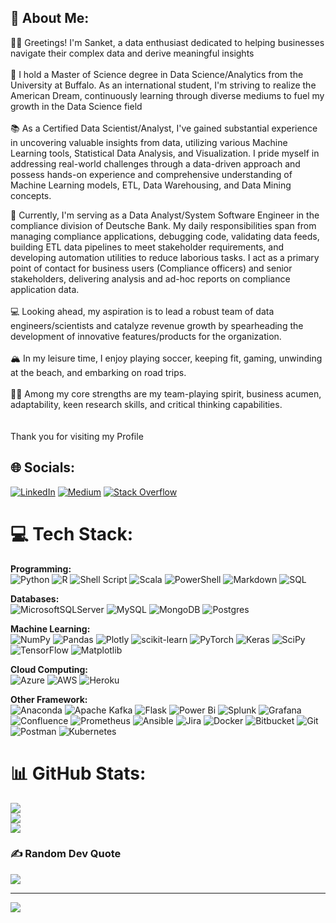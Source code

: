 
## 💫 About Me:
👋🏽 Greetings! I'm Sanket, a data enthusiast dedicated to helping businesses navigate their complex data and derive meaningful insights <br><br>🌇 I hold a Master of Science degree in Data Science/Analytics from the University at Buffalo. As an international student, I'm striving to realize the American Dream, continuously learning through diverse mediums to fuel my growth in the Data Science field<br><br>📚 As a Certified Data Scientist/Analyst, I've gained substantial experience in uncovering valuable insights from data, utilizing various Machine Learning tools, Statistical Data Analysis, and Visualization. I pride myself in addressing real-world challenges through a data-driven approach and possess hands-on experience and comprehensive understanding of Machine Learning models, ETL, Data Warehousing, and Data Mining concepts. <br>

🏢 Currently, I'm serving as a Data Analyst/System Software Engineer in the compliance division of Deutsche Bank. My daily responsibilities span from managing compliance applications, debugging code, validating data feeds, building ETL data pipelines to meet stakeholder requirements, and developing automation utilities to reduce laborious tasks. I act as a primary point of contact for business users (Compliance officers) and senior stakeholders, delivering analysis and ad-hoc reports on compliance application data.<br><br>💻 Looking ahead, my aspiration is to lead a robust team of data engineers/scientists and catalyze revenue growth by spearheading the development of innovative features/products for the organization. <br><br>🏔  In my leisure time, I enjoy playing soccer, keeping fit, gaming, unwinding at the beach, and embarking on road trips.<br><br>💪🏽 Among my core strengths are my team-playing spirit, business acumen, adaptability, keen research skills, and critical thinking capabilities.<br><br><br>Thank you for visiting my Profile


## 🌐 Socials:
[![LinkedIn](https://img.shields.io/badge/LinkedIn-%230077B5.svg?logo=linkedin&logoColor=white)](https://linkedin.com/in/sanketchavan08) [![Medium](https://img.shields.io/badge/Medium-12100E?logo=medium&logoColor=white)](https://medium.com/@chavansanket193) [![Stack Overflow](https://img.shields.io/badge/-Stackoverflow-FE7A16?logo=stack-overflow&logoColor=white)](https://stackoverflow.com/users/20429679) 

# 💻 Tech Stack:


**Programming:** <br>
![Python](https://img.shields.io/badge/python-3670A0?style=for-the-badge&logo=python&logoColor=ffdd54) ![R](https://img.shields.io/badge/r-%23276DC3.svg?style=for-the-badge&logo=r&logoColor=white) ![Shell Script](https://img.shields.io/badge/shell_script-%23121011.svg?style=for-the-badge&logo=gnu-bash&logoColor=white)  ![Scala](https://img.shields.io/badge/scala-%23DC322F.svg?style=for-the-badge&logo=scala&logoColor=white) ![PowerShell](https://img.shields.io/badge/PowerShell-%235391FE.svg?style=for-the-badge&logo=powershell&logoColor=white) ![Markdown](https://img.shields.io/badge/markdown-%23000000.svg?style=for-the-badge&logo=markdown&logoColor=white) ![SQL](https://img.shields.io/badge/SQL-Structured%20Query%20Language-blue)

**Databases:** <br> 
 ![MicrosoftSQLServer](https://img.shields.io/badge/Microsoft%20SQL%20Sever-CC2927?style=for-the-badge&logo=microsoft%20sql%20server&logoColor=white) ![MySQL](https://img.shields.io/badge/mysql-%2300f.svg?style=for-the-badge&logo=mysql&logoColor=white) ![MongoDB](https://img.shields.io/badge/MongoDB-%234ea94b.svg?style=for-the-badge&logo=mongodb&logoColor=white) ![Postgres](https://img.shields.io/badge/postgres-%23316192.svg?style=for-the-badge&logo=postgresql&logoColor=white)

**Machine Learning:** <br> 
![NumPy](https://img.shields.io/badge/numpy-%23013243.svg?style=for-the-badge&logo=numpy&logoColor=white) ![Pandas](https://img.shields.io/badge/pandas-%23150458.svg?style=for-the-badge&logo=pandas&logoColor=white) ![Plotly](https://img.shields.io/badge/Plotly-%233F4F75.svg?style=for-the-badge&logo=plotly&logoColor=white) ![scikit-learn](https://img.shields.io/badge/scikit--learn-%23F7931E.svg?style=for-the-badge&logo=scikit-learn&logoColor=white) ![PyTorch](https://img.shields.io/badge/PyTorch-%23EE4C2C.svg?style=for-the-badge&logo=PyTorch&logoColor=white)  ![Keras](https://img.shields.io/badge/Keras-%23D00000.svg?style=for-the-badge&logo=Keras&logoColor=white)  ![SciPy](https://img.shields.io/badge/SciPy-%230C55A5.svg?style=for-the-badge&logo=scipy&logoColor=%white) ![TensorFlow](https://img.shields.io/badge/TensorFlow-%23FF6F00.svg?style=for-the-badge&logo=TensorFlow&logoColor=white) ![Matplotlib](https://img.shields.io/badge/Matplotlib-%23ffffff.svg?style=for-the-badge&logo=Matplotlib&logoColor=black)

**Cloud Computing:** <br> 
![Azure](https://img.shields.io/badge/azure-%230072C6.svg?style=for-the-badge&logo=azure-devops&logoColor=white) ![AWS](https://img.shields.io/badge/AWS-%23FF9900.svg?style=for-the-badge&logo=amazon-aws&logoColor=white) ![Heroku](https://img.shields.io/badge/heroku-%23430098.svg?style=for-the-badge&logo=heroku&logoColor=white)


**Other Framework:** <br>
 ![Anaconda](https://img.shields.io/badge/Anaconda-%2344A833.svg?style=for-the-badge&logo=anaconda&logoColor=white) 	![Apache Kafka](https://img.shields.io/badge/Apache%20Kafka-000?style=for-the-badge&logo=apachekafka) ![Flask](https://img.shields.io/badge/flask-%23000.svg?style=for-the-badge&logo=flask&logoColor=white) ![Power Bi](https://img.shields.io/badge/power_bi-F2C811?style=for-the-badge&logo=powerbi&logoColor=black) ![Splunk](https://img.shields.io/badge/splunk-%23000000.svg?style=for-the-badge&logo=splunk&logoColor=white) ![Grafana](https://img.shields.io/badge/grafana-%23F46800.svg?style=for-the-badge&logo=grafana&logoColor=white) ![Confluence](https://img.shields.io/badge/confluence-%23172BF4.svg?style=for-the-badge&logo=confluence&logoColor=white) ![Prometheus](https://img.shields.io/badge/Prometheus-E6522C?style=for-the-badge&logo=Prometheus&logoColor=white) ![Ansible](https://img.shields.io/badge/ansible-%231A1918.svg?style=for-the-badge&logo=ansible&logoColor=white) ![Jira](https://img.shields.io/badge/jira-%230A0FFF.svg?style=for-the-badge&logo=jira&logoColor=white) ![Docker](https://img.shields.io/badge/docker-%230db7ed.svg?style=for-the-badge&logo=docker&logoColor=white) ![Bitbucket](https://img.shields.io/badge/bitbucket-%230047B3.svg?style=for-the-badge&logo=bitbucket&logoColor=white) ![Git](https://img.shields.io/badge/git-%23F05033.svg?style=for-the-badge&logo=git&logoColor=white) ![Postman](https://img.shields.io/badge/Postman-FF6C37?style=for-the-badge&logo=postman&logoColor=white) ![Kubernetes](https://img.shields.io/badge/kubernetes-%23326ce5.svg?style=for-the-badge&logo=kubernetes&logoColor=white)
 
# 📊 GitHub Stats:
![](https://github-readme-stats.vercel.app/api?username=sanketchavan08&theme=merko&hide_border=false&include_all_commits=true&count_private=true)<br/>
![](https://github-readme-streak-stats.herokuapp.com/?user=sanketchavan08&theme=merko&hide_border=false)<br/>
![](https://github-readme-stats.vercel.app/api/top-langs/?username=sanketchavan08&theme=merko&hide_border=false&include_all_commits=true&count_private=true&layout=compact)

### ✍️ Random Dev Quote
![](https://quotes-github-readme.vercel.app/api?type=horizontal&theme=light)

---
[![](https://visitcount.itsvg.in/api?id=sanketchavan08&icon=5&color=2)](https://visitcount.itsvg.in)

<!-- Proudly created with GPRM ( https://gprm.itsvg.in ) -->

